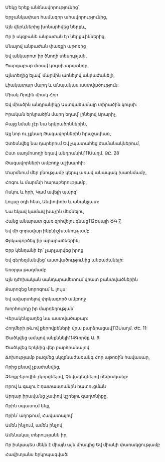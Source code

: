 Մեկը երեք անձնավորությունից՝

Երջանկափառ համազոր ահավորությունից,

Այն վերևներից խոնարհվեց ներքև,

Որ ի սկզբանե անբաժան էր ներքևիններից,

Մնալով անբաժան փառքի աթոռից

Եվ անկարոտ իր ծնողի տեսության,

Պարզաբար մտավ կույսի արգանդը,

Այնտեղից ելավ՝ մարմին առնելով անբաժանելի,

Լիակատար մարդ և անպակաս աստվածություն:

Միակ Որդին միակ Հոր

Եվ միածին անդրանիկը Աստվածամայր տիրածին կույսի:

Իրական երկրածին մարդ եղավ՝ լինելով Արարիչ,

Բայց նման չէր նա երկրածիններին,

Այլ նոր ու չքնաղ Թագավորներին հրաշափառ,

Չտեսնվեց նա դարերում Եվ չպատահեց ժամանակներում,

Ըստ սաղմոսողի եղավ անդրանիկ111Սաղմ. ՁԸ. 28

Թագավորների ամբողջ աշխարհի:

Մարմնում մեր բնությամբ կերպ առավ անապակ խառնմամբ,

Հոգու և մարմնի հարաբերությամբ,

Ոսկու և հրի, Կամ ավելի պարզ՝

Լույսը օդի հետ, Անփոփոխ և անանջատ:

Նա եկավ կամավ խաչին մեռնելու,

Հանց անարատ գառ զոհվելու գնաց112Եսայի ԾԳ 7,

Եվ մի զորավար ինքնիշխանությամբ

Փրկագործեց իր արարածներին:

Երբ կենդանի էր՝ չարչարվեց իրոք

Եվ գերեզմանվեց՝ աստվածությունից անբաժանելի:

Եռօրյա թաղմամբ

Այն դժոխական սանդարամետում վհատ բանտվածներին

Քարոզեց նորոգում և լույս:

Եվ ավարտելով փրկագործ ամբողջ

Խորհուրդը իր մարդեղության՝

Վերակենցաղեց նա աստվածաբար:

Հողմերի թևով քերովբեների վրա բարձրացավ113Սաղմ. ԺԷ. 11:

Ծածկվեց ամպով անքննելի114Գործք Ա. 9:

Ծածկվեց երկնից վեր բարձրանալով

Ճոխությամբ բազմեց սկզբնաժառանգ Հոր աթոռին հավասար,

Որից բնավ չբաժանվեց,

Ձեռքբերովին չկորցնելով, Չնվազեցնելով սեփականը:

Որով և գալու է դատաստանին հատուցման

Արդար իրավանց չափով կշռելու գաղտնիքը,

Որին սպասում ենք,

Որին՝ աղոթում, Հավատալով՝

Ամեն ինչում, ամեն ինչով

Ամենակալ տերությանն իր,

Որ իսկապես մեկն է միայն այն միակից Եվ միակի փառակցությամբ

Հավիտյանս երկրպագված: